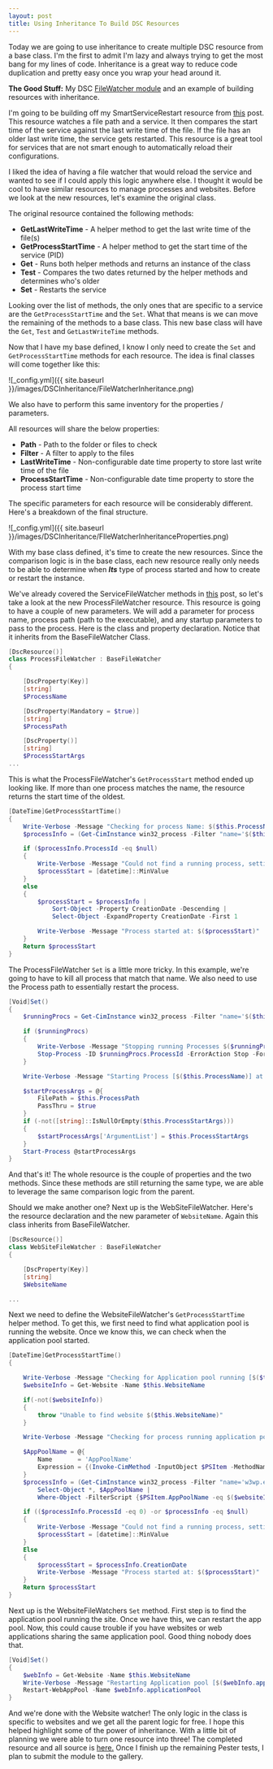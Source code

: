 ```yaml
---
layout: post
title: Using Inheritance To Build DSC Resources
---
```


Today we are going to use inheritance to create multiple DSC resource from a base class.
I'm the first to admit I'm lazy and always trying to get the most bang for my lines of code.
Inheritance is a great way to reduce code duplication and pretty easy once you wrap your head around it.

**The Good Stuff:**
My DSC [FileWatcher module](https://github.com/dchristian3188/FileWatcher) and an example of building resources with inheritance.

<!-- more -->

I'm going to be building off my SmartServiceRestart resource from [this](http://overpoweredshell.com/DSC-Classes-Using-Helper-Methods/) post.
This resource watches a file path and a service.
It then compares the start time of the service against the last write time of the file.
If the file has an older last write time, the service gets restarted.
This resource is a great tool for services that are not smart enough to automatically reload their configurations.

I liked the idea of having a file watcher that would reload the service and wanted to see if I could apply this logic anywhere else.
I thought it would be cool to have similar resources to manage processes and websites.
Before we look at the new resources, let's examine the original class.

The original resource contained the following methods:

- **GetLastWriteTime** - A helper method to get the last write time of the file(s)
- **GetProcessStartTime** - A helper method to get the start time of the service (PID)
- **Get** - Runs both helper methods and returns an instance of the class
- **Test** - Compares the two dates returned by the helper methods and determines who's older
- **Set** - Restarts the service

Looking over the list of methods, the only ones that are specific to a service are the ```GetProcessStartTime``` and the ```Set```.
What that means is we can move the remaining of the methods to a base class.
This new base class will have the ```Get```, ```Test``` and ```GetLastWriteTime``` methods.

Now that I have my base defined, I know I only need to create the ```Set``` and ```GetProcessStartTime``` methods for each resource.
The idea is final classes will come together like this:

![_config.yml]({{ site.baseurl }}/images/DSCInheritance/FileWatcherInheritance.png)

We also have to perform this same inventory for the properties / parameters.

All resources will share the below properties:

- **Path** - Path to the folder or files to check
- **Filter** - A filter to apply to the files
- **LastWriteTime** - Non-configurable date time property to store last write time of the file
- **ProcessStartTime** - Non-configurable date time property to store the process start time

The specific parameters for each resource will be considerably different.
Here's a breakdown of the final structure.

![_config.yml]({{ site.baseurl }}/images/DSCInheritance/FIleWatcherInheritanceProperties.png)

With my base class defined, it's time to create the new resources.
Since the comparison logic is in the base class, each new resource really only needs to be able to determine when ***Its*** type of process started and how to create or restart the instance.

We've already covered the ServiceFileWatcher methods in [this](http://overpoweredshell.com/DSC-Classes-Using-Helper-Methods/) post, so let's take a look at the new ProcessFileWatcher resource.
This resource is going to have a couple of new parameters.
We will add a parameter for process name, process path (path to the executable), and any startup parameters to pass to the process.
Here is the class and property declaration.
Notice that it inherits from the BaseFileWatcher Class.

```powershell
[DscResource()]
class ProcessFileWatcher : BaseFileWatcher
{

    [DscProperty(Key)]
    [string]
    $ProcessName

    [DscProperty(Mandatory = $true)]
    [string]
    $ProcessPath

    [DscProperty()]
    [string]
    $ProcessStartArgs
...
```

This is what the ProcessFileWatcher's ```GetProcessStart``` method ended up looking like.
If more than one process matches the name, the resource returns the start time of the oldest.

```powershell
[DateTime]GetProcessStartTime()
{
    Write-Verbose -Message "Checking for process Name: $($this.ProcessName)"
    $processInfo = (Get-CimInstance win32_process -Filter "name='$($this.ProcessName)'")

    if ($processInfo.ProcessId -eq $null)
    {
        Write-Verbose -Message "Could not find a running process, setting start time to min date value"
        $processStart = [datetime]::MinValue
    }
    else
    {
        $processStart = $processInfo |
            Sort-Object -Property CreationDate -Descending |
            Select-Object -ExpandProperty CreationDate -First 1

        Write-Verbose -Message "Process started at: $($processStart)"
    }
    Return $processStart
}
```

The ProcessFileWatcher ```Set``` is a little more tricky.
In this example, we're going to have to kill all process that match that name.
We also need to use the Process path to essentially restart the process.

```powershell
[Void]Set()
{
    $runningProcs = Get-CimInstance win32_process -Filter "name='$($this.ProcessName)'"

    if ($runningProcs)
    {
        Write-Verbose -Message "Stopping running Processes $($runningProcs.ProcessId -join ', ')"
        Stop-Process -ID $runningProcs.ProcessId -ErrorAction Stop -Force
    }

    Write-Verbose -Message "Starting Process [$($this.ProcessName)] at path [$($this.ProcessPath)] with args [$($this.ProcessStartArgs)]"

    $startProcessArgs = @{
        FilePath = $this.ProcessPath
        PassThru = $true
    }
    if (-not([string]::IsNullOrEmpty($this.ProcessStartArgs)))
    {
        $startProcessArgs['ArgumentList'] = $this.ProcessStartArgs
    }
    Start-Process @startProcessArgs
}
```

And that's it!
The whole resource is the couple of properties and the two methods.
Since these methods are still returning the same type, we are able to leverage the same comparison logic from the parent.

Should we make another one?
Next up is the WebSiteFileWatcher.
Here's the resource declaration and the new parameter of ```WebsiteName```.
Again this class inherits from BaseFileWatcher.

```powershell
[DscResource()]
class WebSiteFileWatcher : BaseFileWatcher
{

    [DscProperty(Key)]
    [string]
    $WebsiteName

...
```

Next we need to define the WebsiteFileWatcher's ```GetProcessStartTime``` helper method.
To get this, we first need to find what application pool is running the website.
Once we know this, we can check when the application pool started.

```powershell
[DateTime]GetProcessStartTime()
{

    Write-Verbose -Message "Checking for Application pool running [$($this.WebsiteName)]"
    $websiteInfo = Get-Website -Name $this.WebsiteName

    if(-not($websiteInfo))
    {
        throw "Unable to find website $($this.WebsiteName)"
    }

    Write-Verbose -Message "Checking for process running application pool [$($websiteInfo.applicationPool)]"

    $AppPoolName = @{
        Name       = 'AppPoolName'
        Expression = {(Invoke-CimMethod -InputObject $PSItem -MethodName 'GetOwner').User}
    }
    $processInfo = (Get-CimInstance win32_process -Filter "name='w3wp.exe'") |
        Select-Object *, $AppPoolName |
        Where-Object -FilterScript {$PSItem.AppPoolName -eq $($websiteInfo.applicationPool)}

    if (($processInfo.ProcessId -eq 0) -or $processInfo -eq $null)
    {
        Write-Verbose -Message "Could not find a running process, setting start time to min date value"
        $processStart = [datetime]::MinValue
    }
    Else
    {
        $processStart = $processInfo.CreationDate
        Write-Verbose -Message "Process started at: $($processStart)"
    }
    Return $processStart
}
```

Next up is the WebsiteFileWatchers ```Set``` method.
First step is to find the application pool running the site.
Once we have this, we can restart the app pool.
Now, this could cause trouble if you have websites or web applications sharing the same application pool.
Good thing nobody does that.

```powershell
[Void]Set()
{
    $webInfo = Get-Website -Name $this.WebsiteName
    Write-Verbose -Message "Restarting Application pool [$($webInfo.applicationPool)]"
    Restart-WebAppPool -Name $webInfo.applicationPool
}
```

And we're done with the Website watcher!
The only logic in the class is specific to websites and we get all the parent logic for free.
I hope this helped highlight some of the power of inheritance.
With a little bit of planning we were able to turn one resource into three!
The completed resource and all source is [here.](https://github.com/dchristian3188/FileWatcher)
Once I finish up the remaining Pester tests, I plan to submit the module to the gallery.
